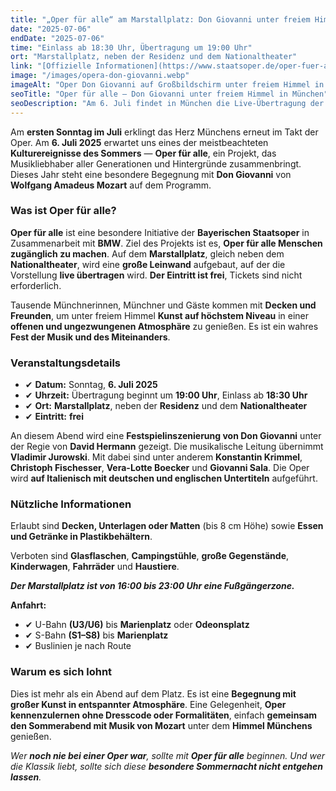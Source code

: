```yaml
---
title: "„Oper für alle“ am Marstallplatz: Don Giovanni unter freiem Himmel"
date: "2025-07-06"
endDate: "2025-07-06"
time: "Einlass ab 18:30 Uhr, Übertragung um 19:00 Uhr"
ort: "Marstallplatz, neben der Residenz und dem Nationaltheater"
link: "[Offizielle Informationen](https://www.staatsoper.de/oper-fuer-alle)"
image: "/images/opera-don-giovanni.webp"
imageAlt: "Oper Don Giovanni auf Großbildschirm unter freiem Himmel in München"
seoTitle: "Oper für alle — Don Giovanni unter freiem Himmel in München"
seoDescription: "Am 6. Juli findet in München die Live-Übertragung der Oper Don Giovanni unter freiem Himmel statt. Eintritt frei. Mozarts Musik, Sommerstimmung, große Kunst ohne Tickets."
---
```


Am **ersten Sonntag im Juli** erklingt das Herz Münchens erneut im Takt der Oper. Am **6. Juli 2025** erwartet uns eines der meistbeachteten **Kulturereignisse des Sommers** — **Oper für alle**, ein Projekt, das Musikliebhaber aller Generationen und Hintergründe zusammenbringt. Dieses Jahr steht eine besondere Begegnung mit **Don Giovanni** von **Wolfgang Amadeus Mozart** auf dem Programm.

### Was ist Oper für alle?

**Oper für alle** ist eine besondere Initiative der **Bayerischen Staatsoper** in Zusammenarbeit mit **BMW**. Ziel des Projekts ist es, **Oper für alle Menschen zugänglich zu machen**. Auf dem **Marstallplatz**, gleich neben dem **Nationaltheater**, wird eine **große Leinwand** aufgebaut, auf der die Vorstellung **live übertragen** wird. **Der Eintritt ist frei**, Tickets sind nicht erforderlich.

Tausende Münchnerinnen, Münchner und Gäste kommen mit **Decken und Freunden**, um unter freiem Himmel **Kunst auf höchstem Niveau** in einer **offenen und ungezwungenen Atmosphäre** zu genießen. Es ist ein wahres **Fest der Musik und des Miteinanders**.

### Veranstaltungsdetails

- ✔ **Datum:** Sonntag, **6. Juli 2025**  
- ✔ **Uhrzeit:** Übertragung beginnt um **19:00 Uhr**, Einlass ab **18:30 Uhr**  
- ✔ **Ort:** **Marstallplatz**, neben der **Residenz** und dem **Nationaltheater**  
- ✔ **Eintritt:** **frei**

An diesem Abend wird eine **Festspielinszenierung von Don Giovanni** unter der Regie von **David Hermann** gezeigt. Die musikalische Leitung übernimmt **Vladimir Jurowski**. Mit dabei sind unter anderem **Konstantin Krimmel**, **Christoph Fischesser**, **Vera-Lotte Boecker** und **Giovanni Sala**. Die Oper wird **auf Italienisch mit deutschen und englischen Untertiteln** aufgeführt.

### Nützliche Informationen

Erlaubt sind **Decken, Unterlagen oder Matten** (bis 8 cm Höhe) sowie **Essen und Getränke in Plastikbehältern**.

Verboten sind **Glasflaschen**, **Campingstühle**, **große Gegenstände**, **Kinderwagen**, **Fahrräder** und **Haustiere**.

_**Der Marstallplatz ist von 16:00 bis 23:00 Uhr eine Fußgängerzone.**_

**Anfahrt:**  
- ✔ U-Bahn **(U3/U6)** bis **Marienplatz** oder **Odeonsplatz**  
- ✔ S-Bahn **(S1–S8)** bis **Marienplatz**  
- ✔ Buslinien je nach Route

### Warum es sich lohnt

Dies ist mehr als ein Abend auf dem Platz. Es ist eine **Begegnung mit großer Kunst in entspannter Atmosphäre**. Eine Gelegenheit, **Oper kennenzulernen ohne Dresscode oder Formalitäten**, einfach **gemeinsam den Sommerabend mit Musik von Mozart** unter dem **Himmel Münchens** genießen.

_Wer **noch nie bei einer Oper war**, sollte mit **Oper für alle** beginnen. Und wer die Klassik liebt, sollte sich diese **besondere Sommernacht nicht entgehen lassen**._
